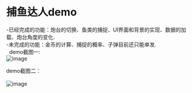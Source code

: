 # 捕鱼达人demo
-已经完成的功能：炮台的切换、鱼类的捕捉、UI界面和背景的实现、数据的加载、炮台角度的变化. </br> 
-未完成的功能：金币的计算、捕捉的概率、子弹目前还只能单发.</br> 
demo截图一:</br> 
![image](https://github.com/li-zheng-hao/FishingJoy/raw/master/picture/test1.png)
  
demo截图二：</br>  
![image](https://github.com/li-zheng-hao/FishingJoy/raw/master/picture/test2.png)
